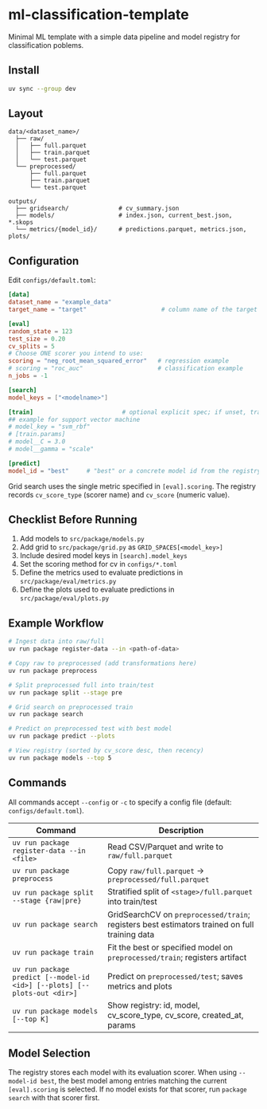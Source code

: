 # ml-classification-template

Minimal ML template with a simple data pipeline and model registry for classification poblems.

## Install

```bash
uv sync --group dev
```

## Layout

```
data/<dataset_name>/
  ├── raw/
  │   ├── full.parquet
  │   ├── train.parquet
  │   └── test.parquet
  └── preprocessed/
      ├── full.parquet
      ├── train.parquet
      └── test.parquet

outputs/
  ├── gridsearch/              # cv_summary.json
  ├── models/                  # index.json, current_best.json, *.skops
  └── metrics/{model_id}/      # predictions.parquet, metrics.json, plots/
```

## Configuration

Edit `configs/default.toml`:

```toml
[data]
dataset_name = "example_data"
target_name = "target"                     # column name of the target variable

[eval]
random_state = 123
test_size = 0.20
cv_splits = 5
# Choose ONE scorer you intend to use:
scoring = "neg_root_mean_squared_error"   # regression example
# scoring = "roc_auc"                     # classification example
n_jobs = -1

[search]
model_keys = ["<modelname>"]

[train]                         # optional explicit spec; if unset, train reuses registry "best"
## example for support vector machine
# model_key = "svm_rbf"         
# [train.params]
# model__C = 3.0
# model__gamma = "scale"

[predict]
model_id = "best"     # "best" or a concrete model id from the registry
```

Grid search uses the single metric specified in `[eval].scoring`. The registry records `cv_score_type` (scorer name) and `cv_score` (numeric value).

## Checklist Before Running

1. Add models to `src/package/models.py`
2. Add grid to `src/package/grid.py` as `GRID_SPACES[<model_key>]`
3. Include desired model keys in `[search].model_keys`
4. Set the scoring method for cv in `configs/*.toml`
5. Define the metrics used to evaluate predictions in `src/package/eval/metrics.py`
6. Define the plots used to evaluate predictions in `src/package/eval/plots.py`

## Example Workflow

```bash
# Ingest data into raw/full
uv run package register-data --in <path-of-data>

# Copy raw to preprocessed (add transformations here)
uv run package preprocess

# Split preprocessed full into train/test
uv run package split --stage pre

# Grid search on preprocessed train
uv run package search

# Predict on preprocessed test with best model
uv run package predict --plots

# View registry (sorted by cv_score desc, then recency)
uv run package models --top 5
```

## Commands

All commands accept `--config` or `-c` to specify a config file (default: `configs/default.toml`).

| Command | Description |
|---------|-------------|
| `uv run package register-data --in <file>` | Read CSV/Parquet and write to `raw/full.parquet` |
| `uv run package preprocess` | Copy `raw/full.parquet` → `preprocessed/full.parquet` |
| `uv run package split --stage {raw\|pre}` | Stratified split of `<stage>/full.parquet` into train/test |
| `uv run package search` | GridSearchCV on `preprocessed/train`; registers best estimators trained on full training data|
| `uv run package train` | Fit the best or specified model on `preprocessed/train`; registers artifact |
| `uv run package predict [--model-id <id>] [--plots] [--plots-out <dir>]` | Predict on `preprocessed/test`; saves metrics and plots |
| `uv run package models [--top K]` | Show registry: id, model, cv_score_type, cv_score, created_at, params |

## Model Selection

The registry stores each model with its evaluation scorer. When using `--model-id best`, the best model among entries matching the current `[eval].scoring` is selected. If no model exists for that scorer, run `package search` with that scorer first.